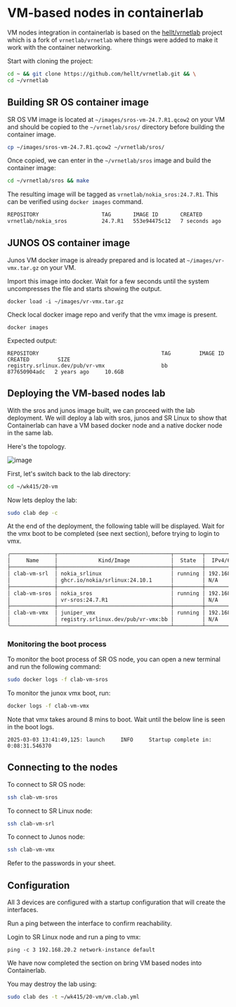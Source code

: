 # VM-based nodes in containerlab

VM nodes integration in containerlab is based on the [hellt/vrnetlab](https://github.com/hellt/vrnetlab) project which is a fork of `vrnetlab/vrnetlab` where things were added to make it work with the container networking.

Start with cloning the project:

```bash
cd ~ && git clone https://github.com/hellt/vrnetlab.git && \
cd ~/vrnetlab
```

## Building SR OS container image

SR OS VM image is located at `~/images/sros-vm-24.7.R1.qcow2` on your VM and should be copied to the `~/vrnetlab/sros/` directory before building the container image.

```bash
cp ~/images/sros-vm-24.7.R1.qcow2 ~/vrnetlab/sros/
```

Once copied, we can enter in the `~/vrnetlab/sros` image and build the container image:

```bash
cd ~/vrnetlab/sros && make
```

The resulting image will be tagged as `vrnetlab/nokia_sros:24.7.R1`. This can be verified using `docker images` command.

```bash
REPOSITORY                    TAG       IMAGE ID       CREATED         SIZE
vrnetlab/nokia_sros           24.7.R1   553e94475c12   7 seconds ago   889MB
```

## JUNOS OS container image

Junos VM docker image is already prepared and is located at `~/images/vr-vmx.tar.gz` on your VM.

Import this image into docker. Wait for a few seconds until the system uncompresses the file and starts showing the output.

```
docker load -i ~/images/vr-vmx.tar.gz
```

Check local docker image repo and verify that the vmx image is present.

```
docker images
```

Expected output:

```
REPOSITORY                                       TAG         IMAGE ID       CREATED         SIZE
registry.srlinux.dev/pub/vr-vmx                  bb          877650904adc   2 years ago     10.6GB
```

## Deploying the VM-based nodes lab

With the sros and junos image built, we can proceed with the lab deployment. We will deploy a lab with sros, junos and SR Linux to show that Containerlab can have a VM based docker node and a native docker node in the same lab.

Here's the topology.

![image](../images/vm-topology.jpg)

First, let's switch back to the lab directory:

```bash
cd ~/wk415/20-vm
```

Now lets deploy the lab:

```bash
sudo clab dep -c
```

At the end of the deployment, the following table will be displayed. Wait for the vmx boot to be completed (see next section), before trying to login to vmx.

```bash
╭──────────────┬────────────────────────────────────┬─────────┬─────────────────╮
│     Name     │             Kind/Image             │  State  │  IPv4/6 Address │
├──────────────┼────────────────────────────────────┼─────────┼─────────────────┤
│ clab-vm-srl  │ nokia_srlinux                      │ running │ 192.168.122.101 │
│              │ ghcr.io/nokia/srlinux:24.10.1      │         │ N/A             │
├──────────────┼────────────────────────────────────┼─────────┼─────────────────┤
│ clab-vm-sros │ nokia_sros                         │ running │ 192.168.122.102 │
│              │ vr-sros:24.7.R1                    │         │ N/A             │
├──────────────┼────────────────────────────────────┼─────────┼─────────────────┤
│ clab-vm-vmx  │ juniper_vmx                        │ running │ 192.168.122.103 │
│              │ registry.srlinux.dev/pub/vr-vmx:bb │         │ N/A             │
╰──────────────┴────────────────────────────────────┴─────────┴─────────────────╯
```

### Monitoring the boot process

To monitor the boot process of SR OS node, you can open a new terminal and run the following command:

```bash
sudo docker logs -f clab-vm-sros
```

To monitor the junox vmx boot, run:

```bash
docker logs -f clab-vm-vmx
```

Note that vmx takes around 8 mins to boot. Wait until the below line is seen in the boot logs.

```
2025-03-03 13:41:49,125: launch     INFO     Startup complete in: 0:08:31.546370
```

## Connecting to the nodes

To connect to SR OS node:

```bash
ssh clab-vm-sros
```

To connect to SR Linux node:

```bash
ssh clab-vm-srl
```

To connect to Junos node:

```bash
ssh clab-vm-vmx
```

Refer to the passwords in your sheet.

## Configuration

All 3 devices are configured with a startup configuration that will create the interfaces.

Run a ping between the interface to confirm reachability.

Login to SR Linux node and run a ping to vmx:

```srl
ping -c 3 192.168.20.2 network-instance default
```

We have now completed the section on bring VM based nodes into Containerlab.

You may destroy the lab using:

```bash
sudo clab des -t ~/wk415/20-vm/vm.clab.yml
```

